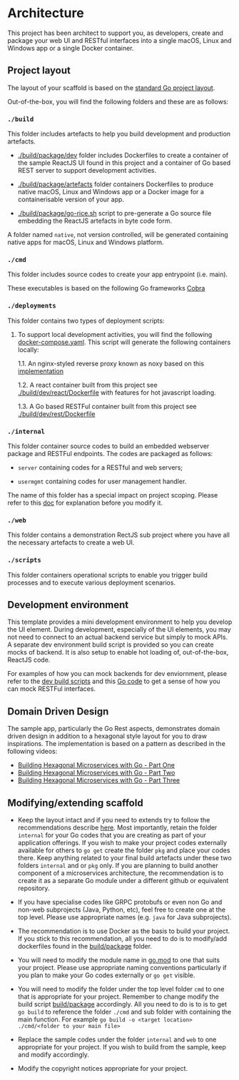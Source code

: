 # Architecture

This project has been architect to support you, as developers, create and package your web UI and RESTful interfaces into a single macOS, Linux and Windows app or a single Docker container.

## Project layout

The layout of your scaffold is based on the [standard Go project layout][1].

Out-of-the-box, you will find the following folders and these are as follows:

### `./build`

This folder includes artefacts to help you build development and production artefacts.

* [./build/package/dev](../build/package/dev) folder includes Dockerfiles to create a container of the sample ReactJS UI found in this project and a container of Go based REST server to support development activities.

* [./build/package/artefacts](../build/package/artefacts) folder containers Dockerfiles to produce native macOS, Linux and Windows app or a Docker image for a containerisable version of your app.

* [./build/package/go-rice.sh](../build/package/go-rice.sh) script to pre-generate a Go source file embedding the ReactJS artefacts in byte code form.

A folder named `native`, not version controlled, will be generated containing native apps for macOS, Linux and Windows platform.

### `./cmd`

This folder includes source codes to create your app entrypoint (i.e. main). 

These executables is based on the following Go frameworks [Cobra](https://github.com/spf13/cobra)

### `./deployments`

This folder contains two types of deployment scripts:

1. To support local development activities, you will find the following [docker-compose.yaml](../deployments/docker-compose.yaml). This script will generate the following containers locally:

    1.1. An nginx-styled reverse proxy known as noxy based on this [implementation](https://github.com/binocarlos/noxy)

    1.2. A react container built from this project see [./build/dev/react/Dockerfile](../build/dev/react/Dockerfile) with features for hot javascript loading.

    1.3. A Go based RESTFul container built from this project see [./build/dev/rest/Dockerfile](../build/dev/rest/Dockerfile)

### `./internal`

This folder container source codes to build an embedded webserver package and RESTFul endpoints. The codes are packaged as follows:

* `server` containing codes for a RESTful and web servers;

* `usermgmt` containing codes for user management handler.

The name of this folder has a special impact on project scoping. Please refer to this [doc](https://blog.learngoprogramming.com/special-packages-and-directories-in-go-1d6295690a6b) for explanation before you modify it.

### `./web`

This folder contains a demonstration RectJS sub project where you have all the necessary artefacts to create a web UI.

### `./scripts`

This folder containers operational scripts to enable you trigger build processes and to execute various deployment scenarios.

## Development environment

This template provides a mini development environment to help you develop the UI element. During development, especially of the UI elements, you may not need to connect to an actual backend service but simply to mock APIs. A separate dev environment build script is provided so you can create mocks of backend. It is also setup to enable hot loading of, out-of-the-box, ReactJS code.

For examples of how you can mock backends for dev enviornment, please refer to the [dev build scripts](../build/package/dev/rest.dockerfile) and this [Go code](../internal/usersmgmt/handlers/authuser/authhandler.go) to get a sense of how you can mock RESTFul interfaces.

## Domain Driven Design

The sample app, particularly the Go Rest aspects, demonstrates domain driven design in addition to a hexagonal style layout for you to draw inspirations. The implementation is based on a pattern as described in the following videos:

* [Building Hexagonal Microservices with Go - Part One](https://www.youtube.com/watch?v=rQnTtQZGpg8)
* [Building Hexagonal Microservices with Go - Part Two](https://www.youtube.com/watch?v=xUYDkiPdfWs)
* [Building Hexagonal Microservices with Go - Part Three](https://www.youtube.com/watch?v=QyBXz9SpPqE)

## Modifying/extending scaffold

* Keep the layout intact and if you need to extends try to follow the recommendations describe [here][1]. Most importantly, retain the folder `internal` for your Go codes that you are creating as part of your application offerings. If you wish to make your project codes externally available for others to `go get` create the folder `pkg` and place your codes there. Keep anything related to your final build artefacts under these two folders `internal` and or `pkg` only. If you are planning to build another component of a microservices architecture, the recommendation is to create it as a separate Go module under a different github or equivalent repository.

* If you have specialise codes like GRPC protobufs or even non Go and non-web subprojects (Java, Python, etc), feel free to create one at the top level. Please use appropriate names (e.g. `java` for Java subprojects).

* The recommendation is to use Docker as the basis to build your project. If you stick to this recommendation, all you need to do is to modify/add dockerfiles found in the [build/package][2] folder.

* You will need to modify the module name in [go.mod](../go.mod) to one that suits your project. Please use appropriate naming conventions particularly if you plan to make your Go codes externally or `go get` visible.

* You will need to modify the folder under the top level folder `cmd` to one that is appropriate for your project. Remember to change modify the build script [build/package][2] accordingly. All you need to do is to is to get `go build` to reference the folder `./cmd` and sub folder with containing the main function. For example `go build -o <target location> ./cmd/<folder to your main file>`

* Replace the sample codes under the folder `internal` and `web` to one appropriate for your project. If you wish to build from the sample, keep and modify accordingly.

* Modify the copyright notices appropriate for your project.

[1]: https://github.com/golang-standards/project-layout
[2]: ../build/package